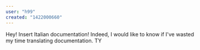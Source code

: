 ```yaml
---
user: "h99"
created: "1422000660"
---
```


Hey!
Insert Italian documentation!
Indeed, I would like to know if I've wasted my time translating documentation.
TY

